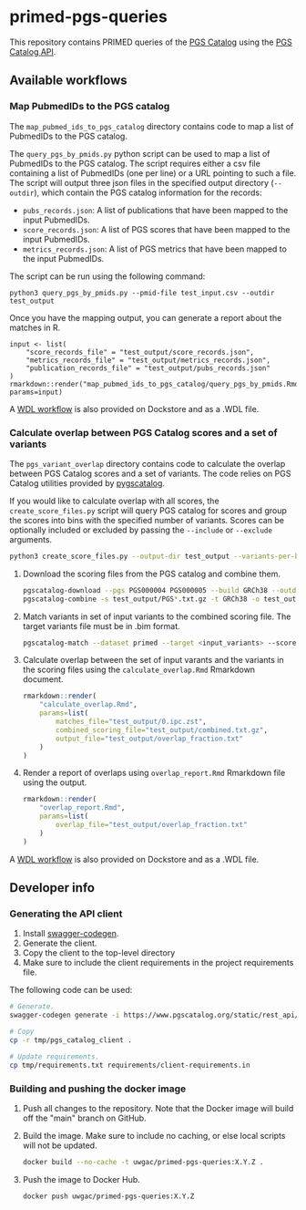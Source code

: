 # primed-pgs-queries

This repository contains PRIMED queries of the [PGS Catalog](https://www.pgscatalog.org/) using the [PGS Catalog API](https://www.pgscatalog.org/rest-api).

## Available workflows

### Map PubmedIDs to the PGS catalog

The `map_pubmed_ids_to_pgs_catalog` directory contains code to map a list of PubmedIDs to the PGS catalog.

The `query_pgs_by_pmids.py` python script can be used to map a list of PubmedIDs to the PGS catalog.
The script requires either a csv file containing a list of PubmedIDs (one per line) or a URL pointing to such a file.
The script will output three json files in the specified output directory (`--outdir`), which contain the PGS catalog information for the records:
- `pubs_records.json`: A list of publications that have been mapped to the input PubmedIDs.
- `score_records.json`: A list of PGS scores that have been mapped to the input PubmedIDs.
- `metrics_records.json`: A list of PGS metrics that have been mapped to the input PubmedIDs.

The script can be run using the following command:

```
python3 query_pgs_by_pmids.py --pmid-file test_input.csv --outdir test_output
```

Once you have the mapping output, you can generate a report about the matches in R.

```{r}
input <- list(
    "score_records_file" = "test_output/score_records.json",
    "metrics_records_file" = "test_output/metrics_records.json",
    "publication_records_file" = "test_output/pubs_records.json"
)
rmarkdown::render("map_pubmed_ids_to_pgs_catalog/query_pgs_by_pmids.Rmd", params=input)
```

A [WDL workflow](https://dockstore.org/workflows/github.com/UW-GAC/primed-pgs-queries/map_pubmed_ids_to_pgs_catalog:main?tab=info) is also provided on Dockstore and as a .WDL file.


### Calculate overlap between PGS Catalog scores and a set of variants

The `pgs_variant_overlap` directory contains code to calculate the overlap between PGS Catalog scores and a set of variants.
The code relies on PGS Catalog utilities provided by [pygscatalog](https://github.com/PGScatalog/pygscatalog).

If you would like to calculate overlap with all scores, the `create_score_files.py` script will query PGS catalog for scores and group the scores into bins with the specified number of variants. Scores can be optionally included or excluded by passing the `--include` or `--exclude` arguments.

```bash
python3 create_score_files.py --output-dir test_output --variants-per-batch 1000
```

1. Download the scoring files from the PGS catalog and combine them.

    ```bash
    pgscatalog-download --pgs PGS000004 PGS000005 --build GRCh38 --outdir output_dir
    pgscatalog-combine -s test_output/PGS*.txt.gz -t GRCh38 -o test_output/combined.txt.gz
    ```
1. Match variants in set of input variants to the combined scoring file. The target variants file must be in .bim format.

    ```bash
    pgscatalog-match --dataset primed --target <input_variants> --scorefiles test_output/combined.txt.gz --outdir output_dir --only_match
    ```
1. Calculate overlap between the set of input varants and the variants in the scoring files using the `calculate_overlap.Rmd` Rmarkdown document.

    ```r
    rmarkdown::render(
        "calculate_overlap.Rmd",
        params=list(
            matches_file="test_output/0.ipc.zst",
            combined_scoring_file="test_output/combined.txt.gz",
            output_file="test_output/overlap_fraction.txt"
        )
    )
    ```
1. Render a report of overlaps using `overlap_report.Rmd` Rmarkdown file using the output.

    ```r
    rmarkdown::render(
        "overlap_report.Rmd",
        params=list(
            overlap_file="test_output/overlap_fraction.txt"
        )
    )
    ```

A [WDL workflow](https://dockstore.org/workflows/github.com/UW-GAC/primed-pgs-queries/pgs_variant_overlap:variant-overlap?tab=info) is also provided on Dockstore and as a .WDL file.


## Developer info

### Generating the API client

1. Install [swagger-codegen](https://swagger.io/tools/swagger-codegen/).
1. Generate the client.
1. Copy the client to the top-level directory
1. Make sure to include the client requirements in the project requirements file.

The following code can be used:
```bash
# Generate.
swagger-codegen generate -i https://www.pgscatalog.org/static/rest_api/openapi/openapi-schema.yml -l python -o tmp --config swagger_codegen_config.json

# Copy
cp -r tmp/pgs_catalog_client .

# Update requirements.
cp tmp/requirements.txt requirements/client-requirements.in
```

### Building and pushing the docker image

1. Push all changes to the repository. Note that the Docker image will build off the "main" branch on GitHub.

1. Build the image. Make sure to include no caching, or else local scripts will not be updated.

    ```bash
    docker build --no-cache -t uwgac/primed-pgs-queries:X.Y.Z .
    ```

1. Push the image to Docker Hub.

    ```bash
    docker push uwgac/primed-pgs-queries:X.Y.Z
    ```
